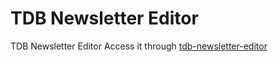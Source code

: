 # TDB Newsletter Editor

TDB Newsletter Editor
Access it through [tdb-newsletter-editor](https://sergiogomes.github.io/tdb-newsletter-editor/)

